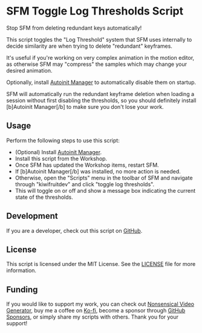 # SFM Toggle Log Thresholds Script
Stop SFM from deleting redundant keys automatically!

This script toggles the "Log Threshold" system that SFM uses internally to decide similarity are when trying to delete "redundant" keyframes.

It's useful if you're working on very complex animation in the motion editor, as otherwise SFM may "compress" the samples which may change your desired animation.

Optionally, install [Autoinit Manager](https://steamcommunity.com/sharedfiles/filedetails/?id=3400621327) to automatically disable them on startup.

SFM will automatically run the redundant keyframe deletion when loading a session without first disabling the thresholds, so you should definitely install [b]Autoinit Manager[/b] to make sure you don't lose your work.

## Usage
Perform the following steps to use this script:
- (Optional) Install [Autoinit Manager](https://steamcommunity.com/sharedfiles/filedetails/?id=3400621327).
- Install this script from the Workshop.
- Once SFM has updated the Workshop items, restart SFM.
- If [b]Autoinit Manager[/b] was installed, no more action is needed.
- Otherwise, open the "Scripts" menu in the toolbar of SFM and navigate through "kiwifruitdev" and click "toggle log thresholds".
- This will toggle on or off and show a message box indicating the current state of the thresholds.

## Development
If you are a developer, check out this script on [GitHub](https://github.com/KiwifruitDev/sfm_toggle_log_thresholds).

## License
This script is licensed under the MIT License. See the [LICENSE](LICENSE) file for more information.

## Funding
If you would like to support my work, you can check out [Nonsensical Video Generator](https://store.steampowered.com/app/2516360/Nonsensical_Video_Generator/), buy me a coffee on [Ko-fi](https://ko-fi.com/kiwifruitdev), become a sponsor through [GitHub Sponsors](https://github.com/sponsors/KiwifruitDev), or simply share my scripts with others. Thank you for your support!
